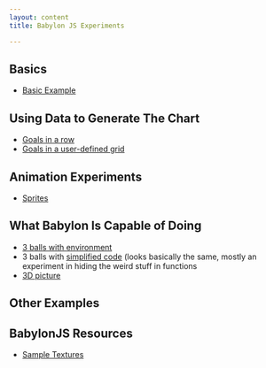 ```yaml
---
layout: content
title: Babylon JS Experiments

---
```

<h2>Basics</h2>
<ul>
<li> <a href="basics/basic-mine.html">Basic Example</a></li>
</ul>

<h2>Using Data to Generate The Chart</h2>
<ul>
<li> <a href="dataviz-simple/goals-spheres.html">Goals in a row</a></li>
<li> <a href="dataviz-simple/goals-grid-spheres.html">Goals in a user-defined grid</a></li>
</ul>

<h2>Animation Experiments</h2>
<ul>
<li> <a href="animation/sprites.html">Sprites</a></li>
</ul>

<h2>What Babylon Is Capable of Doing</h2>
<ul>
<li> <a href="pretty/three-balls-on-environment.html">3 balls with environment</a></li>
<li> 3 balls with <a href="pretty/three-balls-simple.html">simplified code</a> (looks basically the same, mostly an experiment in hiding the weird stuff  in functions</li>
<li> <a href="zebra dump/3d-camera.html">3D picture</a></li>
</ul>

<h2>Other Examples</h2>
<ul>

</ul>

<h2>BabylonJS Resources</h2>
<ul>
 <li><a href="https://github.com/BabylonJS/Babylon.js/tree/master/Playground/textures"> Sample Textures</a></li>

</ul>

   